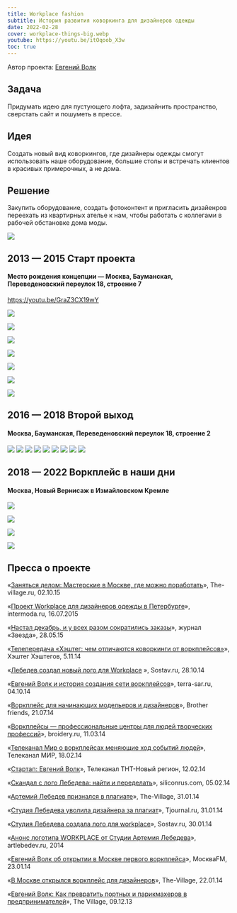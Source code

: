 ```yaml
---
title: Workplace fashion
subtitle: История развития коворкинга для дизайнеров одежды
date: 2022-02-28
cover: workplace-things-big.webp
youtube: https://youtu.be/itOqoob_X3w
toc: true
---
```


Автор проекта: [Евгений Волк](https://volklab.ru/fashion/)

## Задача

Придумать идею для пустующего лофта, задизайнить пространство, сверстать сайт и пошуметь в прессе.

## Идея

Создать новый вид коворкингов, где дизайнеры одежды смогут использовать наше оборудование, большие столы и встречать клиентов в красивых примерочных, а не дома.

## Решение

Закупить оборудование, создать фотоконтент и пригласить дизайенров переехать из квартирных ателье к нам, чтобы работать с коллегами в рабочей обстановке дома моды.

![](./1/par.jpg)

## 2013 — 2015 Старт проекта

#### Место рождения концепции — Москва, Бауманская, Переведеновский переулок 18, строение 7

https://youtu.be/GraZ3CX19wY

![](./1/start0.jpg)

![](./1/start1.jpg)

![](./1/start2.jpg)

![](./1/start3.jpg)

![](./1/enter.jpg)

![](./1/ipad.jpg)

![](./1/sketch.jpg)

## 2016 — 2018 Второй выход

#### Москва, Бауманская, Переведеновский переулок 18, строение 2

![](./2/far.jpg)
![](./2/lobby.jpg)
![](./2/place.jpg)
![](./2/room.jpg)
![](./2/steam.jpg)
![](./2/table.jpg)
![](./2/tea.jpg)
![](./2/tight.jpg)
![](./2/top.jpg)

## 2018 — 2022 Воркплейс в наши дни

#### Москва, Новый Вернисаж в Измайловском Кремле

![](./3/room.webp)

![](./3/steam.jpg)

![](./3/window.jpg)

![](./3/plan.webp)

## Пресса о проекте

«[Заняться делом: Мастерские в Москве, где можно поработать](https://www.the-village.ru/village/business/management/222571-kovorkingi-masterskie)», The-village.ru, 02.10.15

«[Проект Workplace для дизайнеров одежды в Петербурге](https://www.intermoda.ru/cit/proekt-workplace-dlya-dizaynerov-odezhdy-v-peterburge.html)», intermoda.ru, 16.07.2015

«[Настал декабрь, и у всех разом сократились заказы](https://zvzda.ru/interviews/a03b0379aad6)», журнал «Звезда», 28.05.15

«[Телепередача «Хэштег: чем отличаются коворкинги от воркплейсов»](https://youtu.be/nIaxI_Re6yc)», Хэштег Хэштегов, 5.11.14

«[Лебедев создал новый лого для Workplace](https://www.sostav.ru/publication/artemij-lebedev-rabota-nad-oshibkami-12960.html) », Sostav.ru, 28.10.14

«[Евгений Волк и история создания сети воркплейсов](https://issuu.com/muzalewsky/docs/t_man_01_saratov_issuu/13)», terra-sar.ru, 04.10.14

«[Воркплейс для начинающих модельеров и дизайнеров](https://brother-friends.ru/?p=38400)», Brother friends, 21.07.14

«[Воркплейсы — профессиональные центры для людей творческих профессий](https://broidery.ru/?p=38950)», broidery.ru, 11.03.14

«[Телеканал Мир о воркплейсах меняющие ход событий людей](https://www.youtube.com/watch?v=itOqoob_X3w)», Телеканал МИР, 18.02.14

«[Стартап: Евгений Волк](https://youtu.be/GraZ3CX19wY)», Телеканал ТНТ-Новый регион, 12.02.14

«[Скандал с лого Лебедева: найти и переделать](https://siliconrus.com/2014/02/skandal-s-logo-lebedeva-nayti-i-peredelat/)», siliconrus.com, 05.02.14

«[Артемий Лебедев признался в плагиате](https://www.the-village.ru/village/hopesandfears/news/154875-workplace-logo)», The-Village, 31.01.14

«[Студия Лебедева уволила дизайнера за плагиат](https://tjournal.ru/paper/lebedev-workplace)», Tjournal.ru, 31.01.14

«[Студия Лебедева создала лого для workplace](https://www.sostav.ru/publication/studiya-lebedeva-sozdala-logo-dlya-work-place-8081.html)», Sostav.ru, 30.01.14

«[Анонс логотипа WORKPLACE от Студии Артемия Лебедева](https://www.artlebedev.ru/workplace/logo/)», artlebedev.ru, 2014

«[Евгений Волк об открытии в Москве первого воркплейса](https://www.m24.ru/audios/1222)», МоскваFM, 23.01.14

«[В Москве открылся воркплейс для дизайнеров](https://www.the-village.ru/village/service-shopping/service/137849-vork)», The-Village, 22.01.14

«[Евгений Волк: Как превратить портных и парикмахеров в предпринимателей](https://www.the-village.ru/village/hopesandfears/management/153747-wolf-like-a-phoenix)», The Village, 09.12.13
